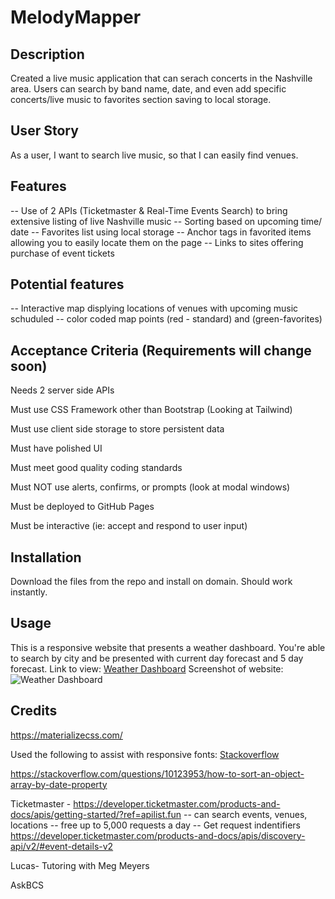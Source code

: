 # MelodyMapper

## Description

Created a live music application that can serach concerts in the Nashville area. Users can search by band name, date, and even add specific concerts/live music to favorites section
saving to local storage.

## User Story

As a user,
I want to search live music,
so that I can easily find venues.

## Features

-- Use of 2 APIs (Ticketmaster & Real-Time Events Search) to bring extensive listing of live Nashville music
-- Sorting based on upcoming time/ date
-- Favorites list using local storage
-- Anchor tags in favorited items allowing you to easily locate them on the page
-- Links to sites offering purchase of event tickets

## Potential features

-- Interactive map displying locations of venues with upcoming music schuduled
-- color coded map points (red - standard) and (green-favorites)

## Acceptance Criteria (Requirements will change soon)

Needs 2 server side APIs

Must use CSS Framework other than Bootstrap (Looking at Tailwind)

Must use client side storage to store persistent data

Must have polished UI

Must meet good quality coding standards

Must NOT use alerts, confirms, or prompts (look at modal windows)

Must be deployed to GitHub Pages

Must be interactive (ie: accept and respond to user input)

## Installation

Download the files from the repo and install on domain. Should work instantly.

## Usage

This is a responsive website that presents a weather dashboard. You're able to search by city and be presented with current day forecast and 5 day forecast.
Link to view: [Weather Dashboard](https://pgold762.github.io/TimedQuiz/)
Screenshot of website:
![Weather Dashboard](./assets/images/timed-quiz.png "Weather")

## Credits

https://materializecss.com/

Used the following to assist with responsive fonts: [Stackoverflow](https://stackoverflow.com/questions/49036519/how-to-make-font-sizes-responsive-in-materialize)

https://stackoverflow.com/questions/10123953/how-to-sort-an-object-array-by-date-property

Ticketmaster - https://developer.ticketmaster.com/products-and-docs/apis/getting-started/?ref=apilist.fun
-- can search events, venues, locations
-- free up to 5,000 requests a day
-- Get request indentifiers https://developer.ticketmaster.com/products-and-docs/apis/discovery-api/v2/#event-details-v2

Lucas- Tutoring with Meg Meyers

AskBCS

